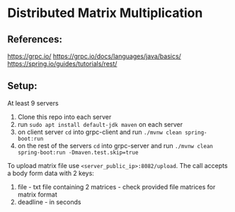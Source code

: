 
# Distributed Matrix Multiplication

## References: 
https://grpc.io/
https://grpc.io/docs/languages/java/basics/
https://spring.io/guides/tutorials/rest/

## Setup:
At least 9 servers 
1. Clone this repo into each server
2. run ``` sudo apt install default-jdk maven ``` on each server
3. on client server ```cd``` into grpc-client and run ```./mvnw clean spring-boot:run``` 
4. on the rest of the servers ```cd``` into grpc-server and run ```./mvnw clean spring-boot:run -Dmaven.test.skip=true```

To upload matrix file use ```<server_public_ip>:8082/upload```. 
The call accepts a body form data with 2 keys:
1. file - txt file containing 2 matrices - check provided file matrices for matrix format
2. deadline - in seconds
